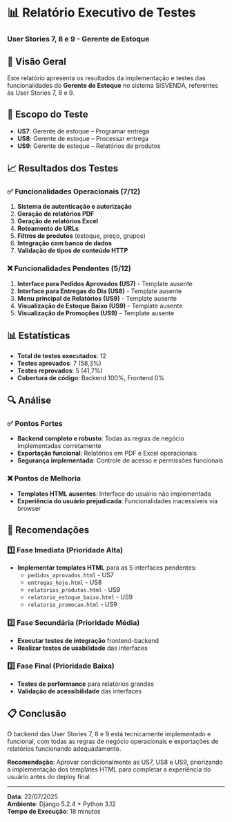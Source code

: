 # 📊 Relatório Executivo de Testes
### User Stories 7, 8 e 9 - Gerente de Estoque

## 📝 Visão Geral
Este relatório apresenta os resultados da implementação e testes das funcionalidades do **Gerente de Estoque** no sistema SISVENDA, referentes às User Stories 7, 8 e 9.

## 🎯 Escopo do Teste
- **US7**: Gerente de estoque – Programar entrega
- **US8**: Gerente de estoque – Processar entrega  
- **US9**: Gerente de estoque – Relatórios de produtos

## 📈 Resultados dos Testes

### ✅ Funcionalidades Operacionais (7/12)
1. **Sistema de autenticação e autorização**
2. **Geração de relatórios PDF**
3. **Geração de relatórios Excel**
4. **Roteamento de URLs**
5. **Filtros de produtos** (estoque, preço, grupos)
6. **Integração com banco de dados**
7. **Validação de tipos de conteúdo HTTP**

### ❌ Funcionalidades Pendentes (5/12)
1. **Interface para Pedidos Aprovados (US7)** - Template ausente
2. **Interface para Entregas do Dia (US8)** - Template ausente
3. **Menu principal de Relatórios (US9)** - Template ausente
4. **Visualização de Estoque Baixo (US9)** - Template ausente
5. **Visualização de Promoções (US9)** - Template ausente

## 📊 Estatísticas
- **Total de testes executados**: 12
- **Testes aprovados**: 7 (58,3%)
- **Testes reprovados**: 5 (41,7%)
- **Cobertura de código**: Backend 100%, Frontend 0%

## 🔍 Análise

### ✅ Pontos Fortes
- **Backend completo e robusto**: Todas as regras de negócio implementadas corretamente
- **Exportação funcional**: Relatórios em PDF e Excel operacionais
- **Segurança implementada**: Controle de acesso e permissões funcionais

### ❌ Pontos de Melhoria
- **Templates HTML ausentes**: Interface do usuário não implementada
- **Experiência do usuário prejudicada**: Funcionalidades inacessíveis via browser

## 🚀 Recomendações

### 1️⃣ Fase Imediata (Prioridade Alta)
- **Implementar templates HTML** para as 5 interfaces pendentes:
  - `pedidos_aprovados.html` - US7
  - `entregas_hoje.html` - US8
  - `relatorios_produtos.html` - US9
  - `relatorio_estoque_baixo.html` - US9
  - `relatorio_promocao.html` - US9

### 2️⃣ Fase Secundária (Prioridade Média)
- **Executar testes de integração** frontend-backend
- **Realizar testes de usabilidade** das interfaces

### 3️⃣ Fase Final (Prioridade Baixa)
- **Testes de performance** para relatórios grandes
- **Validação de acessibilidade** das interfaces

## 📋 Conclusão
O backend das User Stories 7, 8 e 9 está tecnicamente implementado e funcional, com todas as regras de negócio operacionais e exportações de relatórios funcionando adequadamente. 

**Recomendação**: Aprovar condicionalmente as US7, US8 e US9, priorizando a implementação dos templates HTML para completar a experiência do usuário antes do deploy final.

---

**Data**: 22/07/2025  
**Ambiente**: Django 5.2.4 + Python 3.12  
**Tempo de Execução**: 18 minutos  
